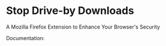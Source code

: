 # Stop Drive-by Downloads
A Mozilla Firefox Extension to Enhance Your Browser's Security

Documentation:
